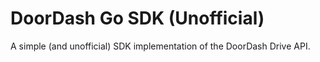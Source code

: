 # DoorDash Go SDK (Unofficial)

A simple (and unofficial) SDK implementation of the DoorDash Drive API.
